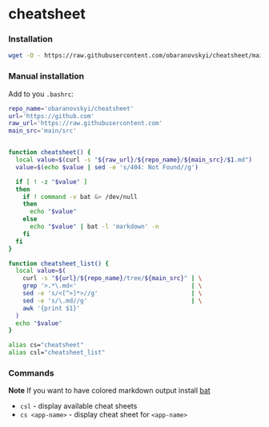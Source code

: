 # cheatsheet

### Installation


```bash
wget -O - https://raw.githubusercontent.com/obaranovskyi/cheatsheet/main/cheatsheet.sh >> ~/.bashrc
```

### Manual installation

Add to you `.bashrc`:

```bash
repo_name='obaranovskyi/cheatsheet'
url='https://github.com'
raw_url='https://raw.githubusercontent.com'
main_src='main/src'


function cheatsheet() {
  local value=$(curl -s "${raw_url}/${repo_name}/${main_src}/$1.md")
  value=$(echo $value | sed -e 's/404: Not Found//g')

  if [ ! -z "$value" ]
  then
    if ! command -v bat &> /dev/null
    then
      echo "$value"
    else
      echo "$value" | bat -l 'markdown' -n
    fi
  fi
}

function cheatsheet_list() {
  local value=$(
    curl -s "${url}/${repo_name}/tree/${main_src}" | \
    grep '>.*\.md<'                                | \
    sed -e 's/<[^>]*>//g'                          | \
    sed -e 's/\.md//g'                             | \
    awk '{print $1}'
  )
  echo "$value"
}

alias cs="cheatsheet"
alias csl="cheatsheet_list"
```

### Commands

**Note** If you want to have colored markdown output install [bat](https://github.com/sharkdp/bat)

- `csl` - display available cheat sheets
- `cs <app-name>` - display cheat sheet for `<app-name>`

